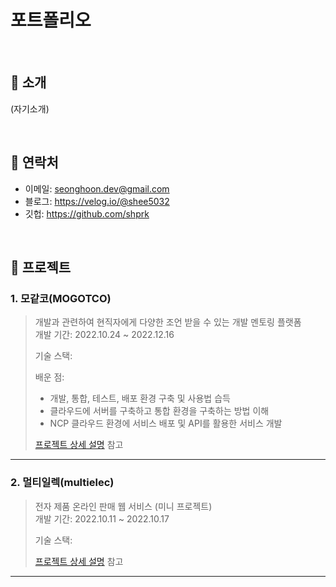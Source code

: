 # 포트폴리오

<br>

## 📌 소개
(자기소개)

<br>

## 📌 연락처
- 이메일: seonghoon.dev@gmail.com
- 블로그: https://velog.io/@shee5032
- 깃헙: https://github.com/shprk

<br>

## 📌 프로젝트

### 1. 모같코(MOGOTCO)
>개발과 관련하여 현직자에게 다양한 조언 받을 수 있는 개발 멘토링 플랫폼  
>개발 기간: 2022.10.24 ~ 2022.12.16
>  
>기술 스택:  
>
>배운 점:
>- 개발, 통합, 테스트, 배포 환경 구축 및 사용법 습득
>- 클라우드에 서버를 구축하고 통합 환경을 구축하는 방법 이해
>- NCP 클라우드 환경에 서비스 배포 및 API를 활용한 서비스 개발
>
>  
>[프로젝트 상세 설명](https://github.com/Integerous/goQuality) 참고

---

### 2. 멀티일렉(multielec)
>전자 제품 온라인 판매 웹 서비스 (미니 프로젝트)  
>개발 기간: 2022.10.11 ~ 2022.10.17
>  
>기술 스택:  
>
>
>  
>[프로젝트 상세 설명](https://github.com/Integerous/goQuality) 참고

---
